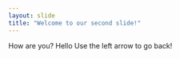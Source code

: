 ```yaml
---
layout: slide
title: "Welcome to our second slide!"
---
```

How are you?
Hello
Use the left arrow to go back!